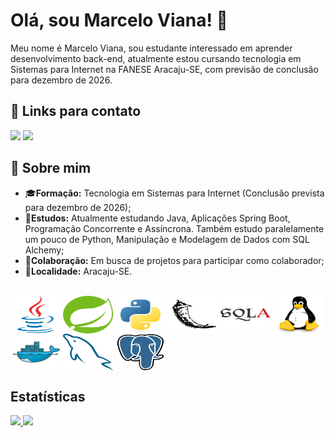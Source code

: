 <h1>Olá, sou Marcelo Viana! 👋</h1>
<div>
  <p>Meu nome é Marcelo Viana, sou estudante interessado em aprender desenvolvimento back-end, atualmente estou cursando tecnologia em Sistemas para Internet na FANESE Aracaju-SE, com previsão de conclusão para dezembro de 2026.</p>
</div>

<div> 
  <h2>🔗 Links para contato</h2>
  <a href = "mailto:marceloviana1991@gmail.com"><img src="https://img.shields.io/badge/-Gmail-%23333?style=for-the-badge&logo=gmail&logoColor=white" target="_blank"></a>
  <a href="https://www.linkedin.com/in/marcelo-viana-de-souza/" target="_blank"><img src="https://img.shields.io/badge/-LinkedIn-%230077B5?style=for-the-badge&logo=linkedin&logoColor=white" target="_blank"></a> 
</div>

<div>
  <h2>🚀 Sobre mim</h2>
    <ul>
      <li>🎓<strong>Formação:</strong> Tecnologia em Sistemas para Internet (Conclusão prevista para dezembro de 2026);</li>
      <li>🌱<strong>Estudos:</strong> Atualmente estudando Java, Aplicações Spring Boot, Programação Concorrente e Assíncrona. Também estudo paralelamente um pouco de Python, Manipulação e Modelagem de Dados com SQL Alchemy;</li>
      <li>👯<strong>Colaboração:</strong> Em busca de projetos para participar como colaborador;</li>
      <li>📌<strong>Localidade:</strong> Aracaju-SE.</li>
    </ul>
</div>

<div style="display: inline_block"><br>
  <img align="center" alt="Java" height="60" width="80" src="https://raw.githubusercontent.com/devicons/devicon/master/icons/java/java-original.svg">
  <img align="center" alt="springboot" height="60" width="80" src="https://raw.githubusercontent.com/devicons/devicon/master/icons/spring/spring-original.svg">
  <img align="center" alt="Python" height="60" width="80" src="https://raw.githubusercontent.com/devicons/devicon/master/icons/python/python-original.svg">
  <img align="center" alt="flask" height="60" width="80" src="https://raw.githubusercontent.com/devicons/devicon/master/icons/flask/flask-original.svg">
  <img align="center" alt="sqlalchemy" height="60" width="80" src="https://raw.githubusercontent.com/devicons/devicon/master/icons/sqlalchemy/sqlalchemy-original.svg">
  <img align="center" alt="linux" height="60" width="80" src="https://raw.githubusercontent.com/devicons/devicon/master/icons/linux/linux-original.svg">
  <img align="center" alt="docker" height="60" width="80" src="https://raw.githubusercontent.com/devicons/devicon/master/icons/docker/docker-original.svg">
  <img align="center" alt="mysql" height="60" width="80" src="https://raw.githubusercontent.com/devicons/devicon/master/icons/mysql/mysql-original.svg">
  <img align="center" alt="postgresql" height="60" width="80" src="https://raw.githubusercontent.com/devicons/devicon/master/icons/postgresql/postgresql-original.svg">
</div>

<div>
  <h2>Estatísticas</h2>
  <a href="https://github.com/marceloviana1991">
  <img loading="lazy" height="160em" src="https://github-readme-stats.vercel.app/api/top-langs/?username=marceloviana1991&layout=compact&langs_count=7&theme=dracula"/>
  <img loading="lazy" height="160em" src="https://github-readme-stats.vercel.app/api?username=marceloviana1991&show_icons=true&theme=dracula&include_all_commits=true&count_private=true"/>
</div>










